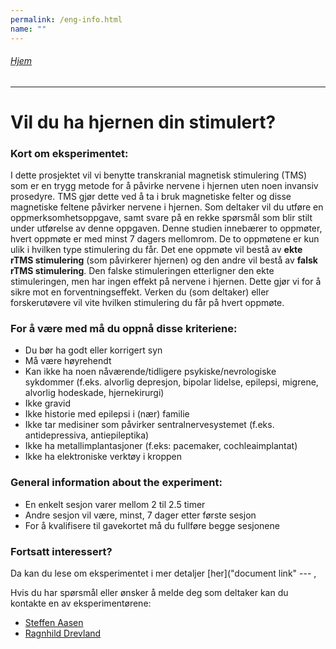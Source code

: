 ```yaml
---
permalink: /eng-info.html
name: ""
---
```

###### [Hjem](https://uitpsypro.github.io/1/)
---

# Vil du ha hjernen din stimulert?

### Kort om eksperimentet: 
I dette prosjektet vil vi benytte transkranial magnetisk stimulering (TMS) som er en trygg metode for å påvirke nervene i hjernen uten noen invansiv prosedyre. TMS gjør dette ved å ta i bruk magnetiske felter og disse magnetiske feltene påvirker nervene i hjernen. Som deltaker vil du utføre en oppmerksomhetsoppgave, samt svare på en rekke spørsmål som blir stilt under utførelse av denne oppgaven. Denne studien innebærer to oppmøter, hvert oppmøte er med minst 7 dagers mellomrom. De to oppmøtene er kun ulik i hvilken type stimulering du får. Det ene oppmøte vil bestå av **ekte rTMS stimulering** (som påvirkerer hjernen) og den andre vil bestå av **falsk rTMS stimulering**. Den falske stimuleringen etterligner den ekte stimuleringen, men har ingen effekt på nervene i hjernen. Dette gjør vi for å sikre mot en forventningseffekt. Verken du (som deltaker) eller forskerutøvere vil vite hvilken stimulering du får på hvert oppmøte.

### For å være med må du oppnå disse kriteriene:
* Du bør ha godt eller korrigert syn
* Må være høyrehendt
* Kan ikke ha noen nåværende/tidligere psykiske/nevrologiske sykdommer (f.eks. alvorlig depresjon, bipolar lidelse, epilepsi, migrene, alvorlig hodeskade, hjernekirurgi)
* Ikke gravid
* Ikke historie med epilepsi i (nær) familie 
* Ikke tar medisiner som påvirker sentralnervesystemet (f.eks. antidepressiva, antiepileptika)
* Ikke ha metallimplantasjoner (f.eks: pacemaker, cochleaimplantat)
* Ikke ha elektroniske verktøy i kroppen

### General information about the experiment:
* En enkelt sesjon varer mellom 2 til 2.5 timer
* Andre sesjon vil være, minst, 7 dager etter første sesjon
* For å kvalifisere til gavekortet må du fullføre begge sesjonene 


### Fortsatt interessert?
Da kan du lese om eksperimentet i mer detaljer [her]("document link" --- ,

Hvis du har spørsmål eller ønsker å melde deg som deltaker kan du kontakte en av eksperimentørene:

* [Steffen Aasen](saa054@uit.no)
* [Ragnhild Drevland](rdr006@uit.no)






